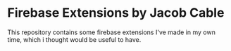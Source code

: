 # Firebase Extensions by Jacob Cable

This repository contains some firebase extensions I've made in my own time, which i thought would be useful to have.